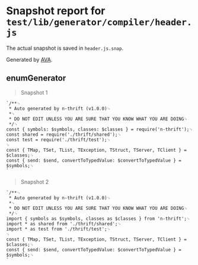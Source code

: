 # Snapshot report for `test/lib/generator/compiler/header.js`

The actual snapshot is saved in `header.js.snap`.

Generated by [AVA](https://ava.li).

## enumGenerator

> Snapshot 1

    `/**␊
     * Auto generated by n-thrift (v1.0.0)␊
     *␊
     * DO NOT EDIT UNLESS YOU ARE SURE THAT YOU KNOW WHAT YOU ARE DOING␊
     */␊
    const { symbols: $symbols, classes: $classes } = require('n-thrift');␊
    const shared = require('./thrift/shared');␊
    const test = require('./thrift/test');␊
    ␊
    const { TMap, TSet, TList, TException, TStruct, TServer, TClient } = $classes;␊
    const { send: $send, convertToTypedValue: $convertToTypedValue } = $symbols;␊
    `

> Snapshot 2

    `/**␊
     * Auto generated by n-thrift (v1.0.0)␊
     *␊
     * DO NOT EDIT UNLESS YOU ARE SURE THAT YOU KNOW WHAT YOU ARE DOING␊
     */␊
    import { symbols as $symbols, classes as $classes } from 'n-thrift';␊
    import * as shared from './thrift/shared';␊
    import * as test from './thrift/test';␊
    ␊
    const { TMap, TSet, TList, TException, TStruct, TServer, TClient } = $classes;␊
    const { send: $send, convertToTypedValue: $convertToTypedValue } = $symbols;␊
    `

